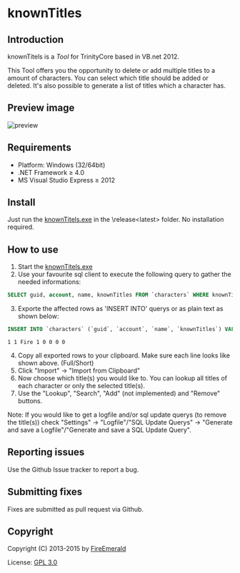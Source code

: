 ﻿# knownTitles

## Introduction

knownTitels is a *Tool* for TrinityCore based in VB.net 2012.

This Tool offers you the opportunity to delete or add multiple titles to a amount of characters.
You can select which title should be added or deleted. It's also possible to generate a list of titles which a character has.


## Preview image

![preview](http://fs1.directupload.net/images/user/150221/eox8j8pz.jpg)


## Requirements

+ Platform: Windows (32/64bit)
+ .NET Framework ≥ 4.0
+ MS Visual Studio Express ≥ 2012


## Install

Just run the [knownTitels.exe](https://github.com/FireEmerald/knownTitles/raw/master/release/0.4.0/knownTitles.exe) in the \release\<latest> folder.
No installation required.


## How to use

1. Start the [knownTitels.exe](https://github.com/FireEmerald/knownTitles/raw/master/release/0.4.0/knownTitles.exe)
2. Use your favourite sql client to execute the following query to gather the needed informations:
  ```sql
  SELECT guid, account, name, knownTitles FROM `characters` WHERE knownTitles != '0 0 0 0 0 0 ';
  ```

3. Exporte the affected rows as 'INSERT INTO' querys or as plain text as shown below:
  ```sql
  INSERT INTO `characters` (`guid`, `account`, `name`, `knownTitles`) VALUES (1, 1, 'Fire', '1 0 0 0 0 0 ');
  ```
  ```
  1 1 Fire 1 0 0 0 0
  ```

4. Copy all exported rows to your clipboard. Make sure each line looks like shown above. (Full/Short)
5. Click "Import" -> "Import from Clipboard"
6. Now choose which title(s) you would like to. You can lookup all titles of each character or only the selected title(s).
7. Use the "Lookup", "Search", "Add" (not implemented) and "Remove" buttons.

Note: If you would like to get a logfile and/or sql update querys (to remove the title(s)) check "Settings" -> "Logfile"/"SQL Update Querys" -> "Generate and save a Logfile"/"Generate and save a SQL Update Query".


## Reporting issues

Use the Github Issue tracker to report a bug.


## Submitting fixes

Fixes are submitted as pull request via Github.


## Copyright

Copyright (C) 2013-2015 by [FireEmerald](https://github.com/FireEmerald)


License: [GPL 3.0](https://github.com/FireEmerald/knownTitles/blob/master/doc/GPL_3_0.txt)
